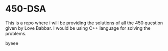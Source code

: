 # 450-DSA
This is a repo where i will be providing the solutions of all the 450 question given by Love Babbar.
I would be using C++ language for solving the problems.

byeee

